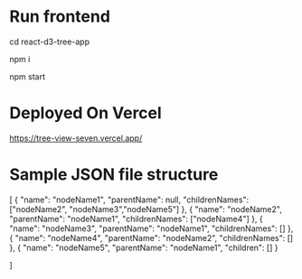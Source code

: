 # Run frontend

  cd react-d3-tree-app 

  npm i 

  npm start


# Deployed On Vercel

  https://tree-view-seven.vercel.app/ 

# Sample JSON file structure 

[
    {
        "name": "nodeName1",
        "parentName": null,
        "childrenNames": ["nodeName2", "nodeName3","nodeName5"]
      },
    {
        "name": "nodeName2",
        "parentName": "nodeName1",
        "childrenNames": ["nodeName4"]
      },
    { 
        "name": "nodeName3",
        "parentName": "nodeName1",
        "childrenNames": []
      },
    {
        "name": "nodeName4",
        "parentName": "nodeName2",
        "childrenNames": []
      },
    {
        "name": "nodeName5",
        "parentName": "nodeName1",
        "children": []
      }

]


